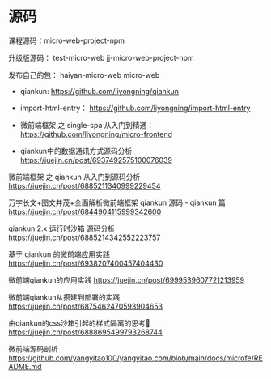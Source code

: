 # 源码

课程源码：micro-web-project-npm

升级版源码：
    test-micro-web
    jj-micro-web-project-npm

发布自己的包：
    haiyan-micro-web
    micro-web

- qiankun: https://github.com/liyongning/qiankun
- import-html-entry： https://github.com/liyongning/import-html-entry

- 微前端框架 之 single-spa 从入门到精通：https://github.com/liyongning/micro-frontend

- qiankun中的数据通讯方式源码分析 https://juejin.cn/post/6937492575100076039

微前端框架 之 qiankun 从入门到源码分析
https://juejin.cn/post/6885211340999229454

万字长文+图文并茂+全面解析微前端框架 qiankun 源码 - qiankun 篇
https://juejin.cn/post/6844904115999342600

qiankun 2.x 运行时沙箱 源码分析
https://juejin.cn/post/6885214342552223757

基于 qiankun 的微前端应用实践
https://juejin.cn/post/6938207400457404430

微前端qiankun的应用实践
https://juejin.cn/post/6999539607721213959

微前端qiankun从搭建到部署的实践
https://juejin.cn/post/6875462470593904653

由qiankun的css沙箱引起的样式隔离的思考🤔
https://juejin.cn/post/6888695499793268744

微前端源码剖析
https://github.com/yangyitao100/yangyitao.com/blob/main/docs/microfe/README.md
